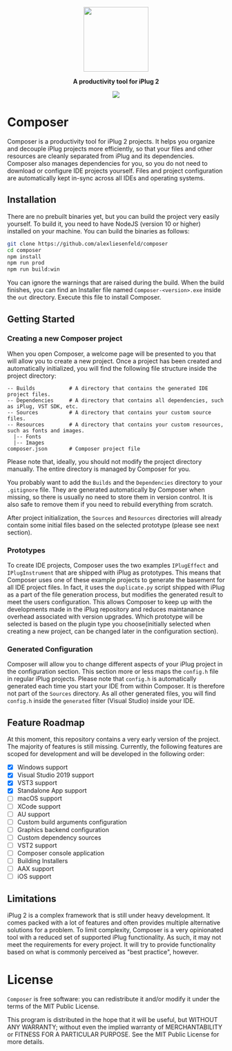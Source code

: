 
<p align="center"><img height="150" src="https://github.com/alexliesenfeld/composer/raw/master/art/logo-256.png"></p>
<p align="center"><b>A productivity tool for iPlug 2</b></p>
<p align="center">
    <a><img src="https://github.com/alexliesenfeld/composer/workflows/Build/badge.svg?branch=master"></a>
</p>

# Composer
Composer is a productivity tool for iPlug 2 projects. It helps you organize and decouple iPlug projects more efficiently, so that your files and other resources are cleanly separated from iPlug and its dependencies. Composer also manages dependencies for you, so you do not need to download or  configure IDE projects yourself. Files and project configuration are automatically kept in-sync across all IDEs and operating systems. 

## Installation
There are no prebuilt binaries yet, but you can build the project very easily yourself.
To build it, you need to have NodeJS (version 10 or higher) installed on your machine. You can build the binaries as follows:

```sh
git clone https://github.com/alexliesenfeld/composer
cd composer
npm install
npm run prod
npm run build:win
```

You can ignore the warnings that are raised during the build. When the build finishes, you can find an Installer file named `Composer-<version>.exe` inside the `out` directory. Execute this file to install Composer.

## Getting Started

### Creating a new Composer project
When you open Composer, a welcome page will be presented to you that will allow you to create a new project. Once a project has been created and automatically initialized, you will find the following file structure inside the project directory: 

```
-- Builds           # A directory that contains the generated IDE project files. 
-- Dependencies     # A directory that contains all dependencies, such as iPlug, VST SDK, etc.
-- Sources          # A directory that contains your custom source files.
-- Resources        # A directory that contains your custom resources, such as fonts and images.
  |-- Fonts         
  |-- Images
composer.json       # Composer project file
```
Please note that, ideally, you should not modify the project directory manually. The entire directory is managed by Composer for you.

You probably want to add the `Builds` and the `Dependencies` directory to your `.gitignore` file. They are generated automatically by Composer when missing, so there is usually no need to store them in version control. It is also safe to remove them if you need to rebuild everything from scratch.

After project initialization, the `Sources` and `Resources` directories will already contain some initial files based on the selected prototype (please see next section).

### Prototypes

To create IDE projects, Composer uses the two examples `IPlugEffect` and `IPlugInstrument` that are shipped with iPlug as prototypes. This means that Composer uses one of these example projects to generate the basement for all IDE project files. In fact, it uses the `duplicate.py` script shipped with iPlug as a part of the file generation process, but modifies the generated result to meet the users configuration. This allows Composer to keep up with the developments made in the iPlug repository and reduces maintanance overhead associated with version upgrades. Which prototype will be selected is based on the plugin type you choose(initially selected when creating a new project, can be changed later in the configuration section). 

### Generated Configuration
Composer will allow you to change different aspects of your iPlug project in the configuration section. This section more or less maps the `config.h` file in regular iPlug projects. Please note that `config.h` is automatically generated each time you start your IDE from within Composer. It is therefore not part of the `Sources` directory. As all other generated files, you will find `config.h` inside the `generated` filter (Visual Studio) inside your IDE.  

## Feature Roadmap
At this moment, this repository contains a very early version of the project. The majority of features is still missing. Currently, the following features are scoped for development and will be developed in the following order:

- [x] Windows support
- [x] Visual Studio 2019 support
- [x] VST3 support
- [x] Standalone App support
- [ ] macOS support
- [ ] XCode support
- [ ] AU support
- [ ] Custom build arguments configuration
- [ ] Graphics backend configuration
- [ ] Custom dependency sources
- [ ] VST2 support
- [ ] Composer console application
- [ ] Building Installers
- [ ] AAX support 
- [ ] iOS support

## Limitations
iPlug 2 is a complex framework that is still under heavy development. It comes packed with a lot of features and often provides multiple alternative solutions for a problem. To limit complexity, Composer is a very opinionated tool with a reduced set of supported iPlug functionality. As such, it may not meet the requirements for every project. It will try to provide functionality based on what is commonly perceived as "best practice", however. 

# License
`Composer` is free software: you can redistribute it and/or modify it under the terms of the MIT Public License.

This program is distributed in the hope that it will be useful, but WITHOUT ANY WARRANTY; without even the implied warranty of MERCHANTABILITY or FITNESS FOR A PARTICULAR PURPOSE. See the MIT Public License for more details.

